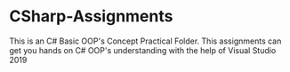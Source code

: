 # CSharp-Assignments

This is an C# Basic OOP's Concept Practical Folder. This assignments can get you hands on C# OOP's understanding with the help of 
Visual Studio 2019
